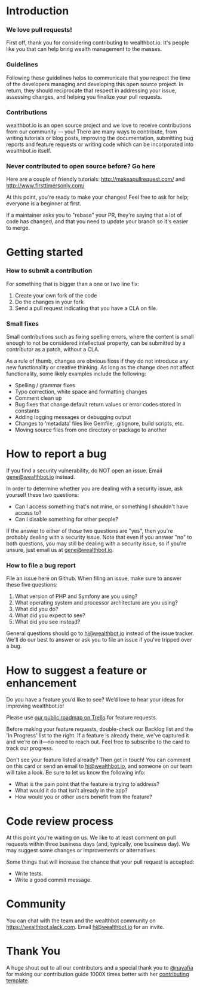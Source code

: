 # Introduction

### We love pull requests! 
First off, thank you for considering contributing to wealthbot.io. It's people like you that can help bring wealth management to the masses.

### Guidelines
Following these guidelines helps to communicate that you respect the time of the developers managing and developing this open source project. In return, they should reciprocate that respect in addressing your issue, assessing changes, and helping you finalize your pull requests.

### Contributions
wealthbot.io is an open source project and we love to receive contributions from our community — you! There are many ways to contribute, from writing tutorials or blog posts, improving the documentation, submitting bug reports and feature requests or writing code which can be incorporated into wealthbot.io itself.

### Never contributed to open source before? Go here
Here are a couple of friendly tutorials: http://makeapullrequest.com/ and http://www.firsttimersonly.com/

At this point, you're ready to make your changes! Feel free to ask for help; everyone is a beginner at first.

If a maintainer asks you to "rebase" your PR, they're saying that a lot of code has changed, and that you need to update your branch so it's easier to merge.

# Getting started
### How to submit a contribution
For something that is bigger than a one or two line fix:

1. Create your own fork of the code
2. Do the changes in your fork
3. Send a pull request indicating that you have a CLA on file.

### Small fixes
Small contributions such as fixing spelling errors, where the content is small enough to not be considered intellectual property, can be submitted by a contributor as a patch, without a CLA.

As a rule of thumb, changes are obvious fixes if they do not introduce any new functionality or creative thinking. As long as the change does not affect functionality, some likely examples include the following:

* Spelling / grammar fixes
* Typo correction, white space and formatting changes
* Comment clean up
* Bug fixes that change default return values or error codes stored in constants
* Adding logging messages or debugging output
* Changes to ‘metadata’ files like Gemfile, .gitignore, build scripts, etc.
* Moving source files from one directory or package to another

# How to report a bug
If you find a security vulnerability, do NOT open an issue. Email gene@wealthbot.io instead.

In order to determine whether you are dealing with a security issue, ask yourself these two questions:

* Can I access something that's not mine, or something I shouldn't have access to?
* Can I disable something for other people?

If the answer to either of those two questions are "yes", then you're probably dealing with a security issue. Note that even if you answer "no" to both questions, you may still be dealing with a security issue, so if you're unsure, just email us at gene@wealthbot.io.

### How to file a bug report
File an issue here on Github. When filing an issue, make sure to answer these five questions:

1. What version of PHP and Symfony are you using?
2. What operating system and processor architecture are you using?
3. What did you do?
4. What did you expect to see?
5. What did you see instead?

General questions should go to hi@wealthbot.io instead of the issue tracker. We'll do our best to answer or ask you to file an issue if you've tripped over a bug.

# How to suggest a feature or enhancement
Do you have a feature you’d like to see? We’d love to hear your ideas for improving wealthbot.io!

Please use [our public roadmap on Trello](https://trello.com/b/klhsT5Xj/wealthbot-io-roadmap-and-ideas) for feature requests.

Before making your feature requests, double-check our Backlog list and the 'In Progress' list to the right. If a feature is already there, we've captured it and we’re on it—no need to reach out. Feel free to subscribe to the card to track our progress.

Don’t see your feature listed already? Then get in touch! You can comment on this card or send an email to hi@wealthbot.io, and someone on our team will take a look. Be sure to let us know the following info:

* What is the pain point that the feature is trying to address?
* What would it do that isn’t already in the app?
* How would you or other users benefit from the feature?


# Code review process
At this point you're waiting on us. We like to at least comment on pull requests within three business days (and, typically, one business day). We may suggest some changes or improvements or alternatives.

Some things that will increase the chance that your pull request is accepted:

* Write tests.
* Write a good commit message.

# Community
You can chat with the team and the wealthbot community on https://wealthbot.slack.com. Email hi@wealthbot.io for an invite.

# Thank You
A huge shout out to all our contributors and a special thank you to [@nayafia](https://github.com/nayafia) for making our contribution guide 1000X times better with her [contributing template](https://github.com/nayafia/contributing-template). 